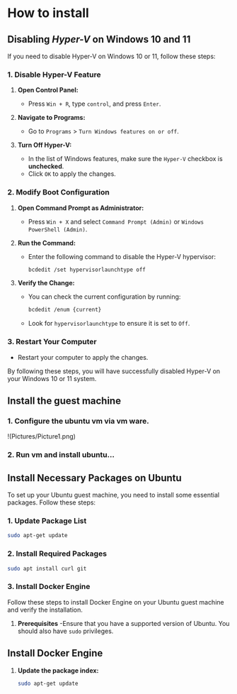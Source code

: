 # How to install


## Disabling _Hyper-V_ on Windows 10 and 11
If you need to disable Hyper-V on Windows 10 or 11, follow these steps:

### 1. Disable Hyper-V Feature

1. **Open Control Panel:**
   - Press `Win + R`, type `control`, and press `Enter`.

2. **Navigate to Programs:**
   - Go to `Programs` > `Turn Windows features on or off`.

3. **Turn Off Hyper-V:**
   - In the list of Windows features, make sure the `Hyper-V` checkbox is **unchecked**.
   - Click `OK` to apply the changes.

### 2. Modify Boot Configuration

1. **Open Command Prompt as Administrator:**
   - Press `Win + X` and select `Command Prompt (Admin)` or `Windows PowerShell (Admin)`.

2. **Run the Command:**
   - Enter the following command to disable the Hyper-V hypervisor:
     ```bash
     bcdedit /set hypervisorlaunchtype off
     ```

3. **Verify the Change:**
   - You can check the current configuration by running:
     ```bash
     bcdedit /enum {current}
     ```
   - Look for `hypervisorlaunchtype` to ensure it is set to `Off`.

### 3. Restart Your Computer

- Restart your computer to apply the changes.



By following these steps, you will have successfully disabled Hyper-V on your Windows 10 or 11 system.



## Install the guest machine

### 1. Configure the ubuntu vm via vm ware.
!(Pictures/Picture1.png)
### 2. Run vm and install ubuntu…

## Install Necessary Packages on Ubuntu

To set up your Ubuntu guest machine, you need to install some essential packages. Follow these steps:

### 1. Update Package List

```bash
sudo apt-get update
```
### 2. Install Required Packages

```bash
sudo apt install curl git
```
### 3. Install Docker Engine

Follow these steps to install Docker Engine on your Ubuntu guest machine and verify the installation.

1. **Prerequisites**
   -Ensure that you have a supported version of Ubuntu. You should also have `sudo` privileges.

## Install Docker Engine

1. **Update the package index:**

   ```bash
   sudo apt-get update
   ```
